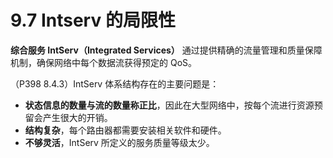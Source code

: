 # 9.7 Intserv 的局限性

**综合服务 IntServ（Integrated Services）** 通过提供精确的流量管理和质量保障机制，确保网络中每个数据流获得预定的 QoS。

（P398 8.4.3）IntServ 体系结构存在的主要问题是：

+ **状态信息的数量与流的数量称正比**，因此在大型网络中，按每个流进行资源预留会产生很大的开销。
+ **结构复杂**，每个路由器都需要安装相关软件和硬件。
+ **不够灵活**，IntServ 所定义的服务质量等级太少。